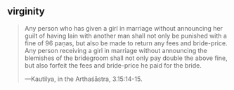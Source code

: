 ## virginity
> Any person who has given a girl in marriage without announcing her guilt of having lain with another man shall not only be punished with a fine of 96 paṇas, but also be made to return any fees and bride-price. Any person receiving a girl in marriage without announcing the blemishes of the bridegroom shall not only pay double the above fine, but also forfeit the fees and bride-price he paid for the bride.
> 
> —Kautilya, in the Arthaśāstra, 3.15:14-15.